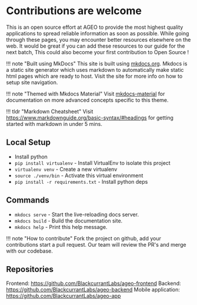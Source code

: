 # Contributions are welcome

This is an open source effort at AGEO to provide the most highest quality applications to spread reliable information as soon as possible. While going through these pages, you may encounter better resources elsewhere on the web. It would be great if you can add these resources to our guide for the next batch, This could also become your first contribution to Open Source !

!!! note "Built using MkDocs"
    This site is built using [mkdocs.org](https://mkdocs.org). Mkdocs is a static site generator which uses markdown to automatically make static html pages which are ready to host. Visit the site for more info on how to setup site navigation.

!!! note "Themed with Mkdocs Material"
    Visit <a target="_blank" href="https://squidfunk.github.io/mkdocs-material/">mkdocs-material</a> for documentation on more advanced concepts specific to this theme.

!!! tldr "Markdown Cheatsheet"
    Visit <a target="_blank" href="https://www.markdownguide.org/basic-syntax/#headings">https://www.markdownguide.org/basic-syntax/#headings</a> for getting started with markdown in under 5 mins.

## Local Setup

-  Install python
- `pip install virtualenv` - Install VirtualEnv to isolate this project
- `virtualenv venv` - Create a new virtualenv
- `source ./venv/bin` - Activate this virtual environment
- `pip install -r requirements.txt` - Install python deps

## Commands

- `mkdocs serve` - Start the live-reloading docs server.
- `mkdocs build` - Build the documentation site.
- `mkdocs help` - Print this help message.

!!! note "How to contribute"
    Fork the project on github, add your contributions start a pull request. Our team will review the PR's and merge with our codebase.

## Repositories
Frontend: https://github.com/BlackcurrantLabs/ageo-frontend
Backend: https://github.com/BlackcurrantLabs/ageo-backend
Mobile application: https://github.com/BlackcurrantLabs/ageo-app